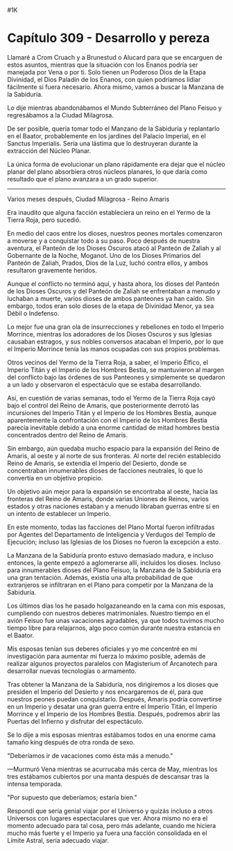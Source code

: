 
#1K 

# Capítulo 309 - Desarrollo y pereza


Llamaré a Crom Cruach y a Brunestud o Alucard para que se encarguen de estos asuntos, mientras que la situación con los Enanos podría ser manejada por Vena o por ti. Solo tienen un Poderoso Dios de la Etapa Divinidad, el Dios Paladín de los Enanos, con quien podríamos lidiar fácilmente si fuera necesario. Ahora mismo, vamos a buscar la Manzana de la Sabiduría.

Lo dije mientras abandonábamos el Mundo Subterráneo del Plano Feisuo y regresábamos a la Ciudad Milagrosa.

De ser posible, quería tomar todo el Manzano de la Sabiduría y replantarlo en el Baator, probablemente en los jardines del Palacio Imperial, en el Sanctus Imperialis. Sería una lástima que lo destruyeran durante la extracción del Núcleo Planar.

La única forma de evolucionar un plano rápidamente era dejar que el núcleo planar del plano absorbiera otros núcleos planares, lo que daría como resultado que el plano avanzara a un grado superior.

***

Varios meses después, Ciudad Milagrosa - Reino Amaris

Era inaudito que alguna facción estableciera un reino en el Yermo de la Tierra Roja, pero sucedió.

En medio del caos entre los dioses, nuestros peones mortales comenzaron a moverse y a conquistar todo a su paso. Poco después de nuestra aventura, el Panteón de los Dioses Oscuros atacó al Panteón de Zaliah y al Gobernante de la Noche, Moganot. Uno de los Dioses Primarios del Panteón de Zaliah, Prados, Dios de la Luz, luchó contra ellos, y ambos resultaron gravemente heridos.

Aunque el conflicto no terminó aquí, y hasta ahora, los dioses del Panteón de los Dioses Oscuros y del Panteón de Zaliah se enfrentaban a menudo y luchaban a muerte, varios dioses de ambos panteones ya han caído. Sin embargo, todos eran solo dioses de la etapa de Divinidad Menor, ya sea Débil o Indefenso.

Lo mejor fue una gran ola de insurrecciones y rebeliones en todo el Imperio Morrince, mientras los adoradores de los Dioses Oscuros y sus Iglesias causaban estragos, y sus nobles conversos atacaban el Imperio, por lo que el Imperio Morrince tenía las manos ocupadas con sus propios problemas.

Otros vecinos del Yermo de la Tierra Roja, a saber, el Imperio Élfico, el Imperio Titán y el Imperio de los Hombres Bestia, se mantuvieron al margen del conflicto bajo las órdenes de sus Panteones y simplemente se quedaron a un lado y observaron el espectáculo que se estaba desarrollando.

Así, en cuestión de varias semanas, todo el Yermo de la Tierra Roja cayó bajo el control del Reino de Amaris, que posteriormente derrotó las incursiones del Imperio Titán y el Imperio de los Hombres Bestia, aunque aparentemente la confrontación con el Imperio de los Hombres Bestia parecía inevitable debido a una enorme cantidad de mitad hombres bestia concentrados dentro del Reino de Amaris.

Sin embargo, aún quedaba mucho espacio para la expansión del Reino de Amaris, al oeste y al norte de sus fronteras. Al norte del recién establecido Reino de Amaris, se extendía el Imperio del Desierto, donde se concentraban innumerables dioses de facciones neutrales, lo que lo convertía en un objetivo propicio.

Un objetivo aún mejor para la expansión se encontraba al oeste, hacia las fronteras del Reino de Amaris, donde varias Uniones de Reinos, varios estados y otras naciones estaban y a menudo libraban guerras entre sí en un intento de establecer un Imperio.

En este momento, todas las facciones del Plano Mortal fueron infiltradas por Agentes del Departamento de Inteligencia y Verdugos del Templo de Ejecución; incluso las Iglesias de los Dioses no fueron la excepción a esto.

La Manzana de la Sabiduría pronto estuvo demasiado madura, e incluso entonces, la gente empezó a aglomerarse allí, incluidos los dioses. Incluso para innumerables dioses del Plano Feisuo, la Manzana de la Sabiduría era una gran tentación. Además, existía una alta probabilidad de que extranjeros se infiltraran en el Plano para competir por la Manzana de la Sabiduría.

Los últimos días los he pasado holgazaneando en la cama con mis esposas, cumpliendo con nuestros deberes matrimoniales. Nuestro tiempo en el avión Feisuo fue unas vacaciones agradables, ya que todos tuvimos mucho tiempo libre para relajarnos, algo poco común durante nuestra estancia en el Baator.

Mis esposas tenían sus deberes oficiales y yo me concentré en mi investigación para aumentar mi fuerza lo máximo posible, además de realizar algunos proyectos paralelos con Magisterium of Arcanotech para desarrollar nuevas tecnologías o armamento.

Tras obtener la Manzana de la Sabiduría, nos dirigiremos a los dioses que presiden el Imperio del Desierto y nos encargaremos de él, para que nuestros peones puedan conquistarlo. Después, Amaris podría convertirse en un Imperio y desatar una gran guerra entre el Imperio Titán, el Imperio Morrince y el Imperio de los Hombres Bestia. Después, podremos abrir las Puertas del Infierno y disfrutar del espectáculo.

Se lo dije a mis esposas mientras estábamos todos en una enorme cama tamaño king después de otra ronda de sexo.

"Deberíamos ir de vacaciones como ésta más a menudo."

—Murmuró Vena mientras se acurrucaba más cerca de May, mientras los tres estábamos cubiertos por una manta después de descansar tras la intensa temporada.

"Por supuesto que deberíamos; estaría bien."

Respondí que sería genial viajar por el Universo y quizás incluso a otros Universos con lugares espectaculares que ver. Ahora mismo no era el momento adecuado para tal cosa, pero más adelante, cuando me hiciera mucho más fuerte y el Imperio ya fuera una facción consolidada en el Límite Astral, sería adecuado viajar.
